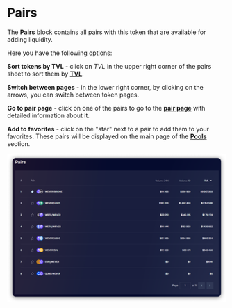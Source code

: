 # Pairs

The **Pairs** block contains all pairs with this token that are available for adding liquidity.

Here you have the following options:

**Sort tokens by TVL** - click on _TVL_ in the upper right corner of the pairs sheet to sort them by [**TVL**](tvl.md).

**Switch between pages** - in the lower right corner, by clicking on the arrows, you can switch between token pages.

**Go to pair page** - click on one of the pairs to go to the [**pair page**](../../../pairs/) with detailed information about it.

**Add to favorites** - click on the "star" next to a pair to add them to your favorites. These pairs will be displayed on the main page of the [**Pools** ](../../../pools/)section.

![](<../../../../.gitbook/assets/image (114).png>)
